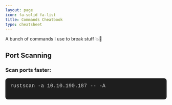 ```yaml
---
layout: page
icon: fa-solid fa-list
title: Commands Cheatbook
type: cheatsheet
---
```


A bunch of commands I use to break stuff 💥👾

## Port Scanning

### Scan ports faster:

 <pre style="background-color: #1e1e1e; color: #d4d4d4; padding: 15px; border-radius: 8px; font-size: 1rem; font-family: 'Courier New', monospace; white-space: pre-wrap; word-wrap: break-word; overflow-x: auto;">
rustscan -a 10.10.190.187 -- -A
  </pre>


